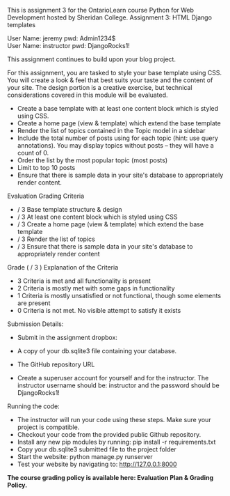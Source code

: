 This is assignment 3 for the OntarioLearn course Python for Web Development hosted by Sheridan College.
Assignment 3: HTML Django templates

User Name: jeremy pwd: Admin1234$  
User Name: instructor pwd: DjangoRocks1!


This assignment continues to build upon your blog project.

For this assignment, you are tasked to style your base template using CSS. You will create a look & feel that best suits your taste and the content of your site. The design portion is a creative exercise, but technical considerations covered in this module will be evaluated.

- Create a base template with at least one content block which is styled using CSS.
- Create a home page (view & template) which extend the base template
- Render the list of topics contained in the Topic model in a sidebar
- Include the total number of posts using for each topic (hint: use query annotations). You may display topics without posts – they will have a count of 0.
- Order the list by the most popular topic (most posts)
- Limit to top 10 posts
- Ensure that there is sample data in your site's database to appropriately render content.

Evaluation
Grading 	Criteria
- / 3 	Base template structure & design
- / 3 	At least one content block which is styled using CSS
- / 3 	Create a home page (view & template) which extend the base template
- / 3 	Render the list of topics
- / 3 	Ensure that there is sample data in your site's database to appropriately render content

Grade ( / 3 ) 	Explanation of the Criteria
- 3 	Criteria is met and all functionality is present
- 2 	Criteria is mostly met with some gaps in functionality
- 1 	Criteria is mostly unsatisfied or not functional, though some elements are present
- 0 	Criteria is not met. No visible attempt to satisfy it exists

Submission Details:

 - Submit in the assignment dropbox:

  - A copy of your db.sqlite3 file containing your database.
  - The GitHub repository URL
  - Create a superuser account for yourself and for the instructor. The instructor username should be: instructor and the password should be DjangoRocks1!

Running the code:
- The instructor will run your code using these steps. Make sure your project is compatible.
- Checkout your code from the provided public Github repository. 
- Install any new pip modules by running: pip install -r requirements.txt 
- Copy your db.sqlite3 submitted file to the project folder 
- Start the website: python manage.py runserver
- Test your website by navigating to: http://127.0.0.1:8000

**The course grading policy is available here: Evaluation Plan & Grading Policy.**